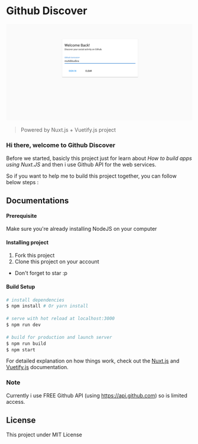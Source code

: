 # Github Discover

![Preview](./static/preview.png)

> Powered by Nuxt.js + Vuetify.js project

### Hi there, welcome to Github Discover

Before we started, basicly this project just for learn about _How to build apps using Nuxt.JS_ and then i use Github API for the web services.

So if you want to help me to build this project together, you can follow below steps :

## Documentations

#### Prerequisite

Make sure you're already installing NodeJS on your computer

#### Installing project

1. Fork this project
2. Clone this project on your account

* Don't forget to star :p

#### Build Setup

``` bash
# install dependencies
$ npm install # Or yarn install

# serve with hot reload at localhost:3000
$ npm run dev

# build for production and launch server
$ npm run build
$ npm start
```

For detailed explanation on how things work, check out the [Nuxt.js](https://github.com/nuxt/nuxt.js) and [Vuetify.js](https://vuetifyjs.com/) documentation.

### Note

Currently i use FREE Github API (using https://api.github.com) so is limited access.

## License

This project under MIT License
